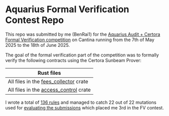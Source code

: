 # Aquarius Formal Verification Contest Repo

This repo was submitted by me (BenRai1) for the [Aquarius Audit + Certora Formal Verification competition](https://cantina.xyz/competitions/990ce947-05da-443e-b397-be38a65f0bff/leaderboard) on Cantina running from the 7th of May 2025 to the 18th of June 2025.

The goal of the formal verification part of the competition was to formally verify the following contracts using the Certora Sunbeam Prover:

| Rust files                                                                                                          |
| ------------------------------------------------------------------------------------------------------------------- |
| All files in the [fees_collector](https://github.com/BenRai1/2025-05-08-Aquarius-FV/tree/main/fees_collector) crate |
| All files in the [access_control](https://github.com/BenRai1/2025-05-08-Aquarius-FV/tree/main/access_control) crate |

I wrote a total of [136 rules](https://github.com/BenRai1/2025-05-08-Aquarius-FV/blob/main/fees_collector/src/certora_specs/fee_collector_rules.rs) and managed to catch 22 out of 22 mutations used for [evaluating the submissions](https://docs.google.com/spreadsheets/d/1fNR_A6-KsWLqw1SI9RhE_O_gi3aU8ehvWzCIYJ9MZAA/edit?gid=1970712821#gid=1970712821) which placed me 3rd in the FV contest.

